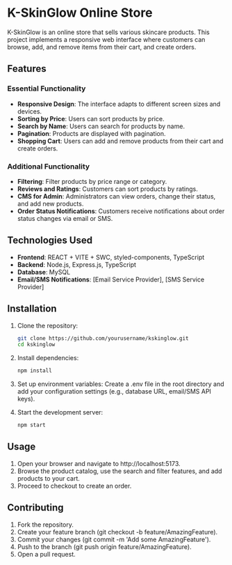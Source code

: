 # K-SkinGlow Online Store

K-SkinGlow is an online store that sells various skincare products. This project implements a responsive web interface where customers can browse, add, and remove items from their cart, and create orders.

## Features

### Essential Functionality

- **Responsive Design**: The interface adapts to different screen sizes and devices.
- **Sorting by Price**: Users can sort products by price.
- **Search by Name**: Users can search for products by name.
- **Pagination**: Products are displayed with pagination.
- **Shopping Cart**: Users can add and remove products from their cart and create orders.

### Additional Functionality

- **Filtering**: Filter products by price range or category.
- **Reviews and Ratings**: Customers can sort products by ratings.
- **CMS for Admin**: Administrators can view orders, change their status, and add new products.
- **Order Status Notifications**: Customers receive notifications about order status changes via email or SMS.

## Technologies Used

- **Frontend**: REACT + VITE + SWC, styled-components, TypeScript
- **Backend**: Node.js, Express.js, TypeScript
- **Database**: MySQL
- **Email/SMS Notifications**: [Email Service Provider], [SMS Service Provider]

## Installation

1. Clone the repository:

   ```bash
   git clone https://github.com/yourusername/kskinglow.git
   cd kskinglow
   ```

2. Install dependencies:

   ```bash
   npm install
   ```

3. Set up environment variables:
   Create a .env file in the root directory and add your configuration settings (e.g., database URL, email/SMS API keys).

4. Start the development server:

   ```bash
   npm start
   ```

## Usage

1. Open your browser and navigate to http://localhost:5173.
2. Browse the product catalog, use the search and filter features, and add products to your cart.
3. Proceed to checkout to create an order.

## Contributing

1. Fork the repository.
2. Create your feature branch (git checkout -b feature/AmazingFeature).
3. Commit your changes (git commit -m 'Add some AmazingFeature').
4. Push to the branch (git push origin feature/AmazingFeature).
5. Open a pull request.

